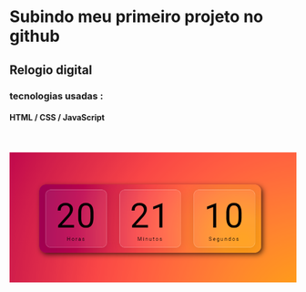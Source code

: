 # Subindo meu primeiro projeto no github
## Relogio digital
### tecnologias usadas :
#### HTML / CSS / JavaScript
<br><br>
<img src='relogiodigital.png'>